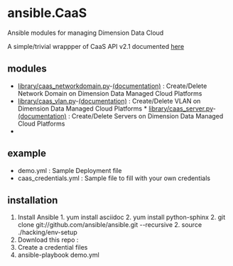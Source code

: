 # ansible.CaaS
Ansible modules for managing Dimension Data Cloud

A simple/trivial wrappper of CaaS API v2.1 documented [here](https://community.opsourcecloud.net/View.jsp?procId=10011686f65f51b7f474acb2013072d2)

## modules
  * [library/caas_networkdomain.py](/job-so/ansible.CaaS/blob/master/library/caas_networkdomain.py)-[(documentation)](/job-so/ansible.CaaS/blob/master/docs/caas_networkdomain_module.md) : Create/Delete Network Domain on Dimension Data Managed Cloud Platforms 
  * [library/caas_vlan.py](/job-so/ansible.CaaS/blob/master/library/caas_vlan.py)-[(documentation)](/job-so/ansible.CaaS/blob/master/docs/caas_vlan_module.md) : Create/Delete VLAN on Dimension Data Managed Cloud Platforms   * [library/caas_server.py](/job-so/ansible.CaaS/blob/master/library/caas_server.py)-[(documentation)](/job-so/ansible.CaaS/blob/master/docs/caas_server_module.md) : Create/Delete Servers on Dimension Data Managed Cloud Platforms 
  *  

## example
  * demo.yml : Sample Deployment file
  * caas_credentials.yml : Sample file to fill with your own credentials

## installation
  1. Install Ansible
    1. yum install asciidoc
    2. yum install python-sphinx
    2. git clone git://github.com/ansible/ansible.git --recursive
    2. source ./hacking/env-setup
  2. Download this repo : 
  2. Create a credential files
  3. ansible-playbook demo.yml
